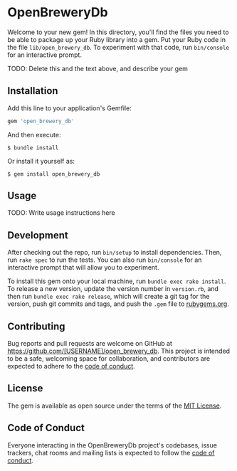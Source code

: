 # OpenBreweryDb

Welcome to your new gem! In this directory, you'll find the files you need to be able to package up your Ruby library into a gem. Put your Ruby code in the file `lib/open_brewery_db`. To experiment with that code, run `bin/console` for an interactive prompt.

TODO: Delete this and the text above, and describe your gem

## Installation

Add this line to your application's Gemfile:

```ruby
gem 'open_brewery_db'
```

And then execute:

    $ bundle install

Or install it yourself as:

    $ gem install open_brewery_db

## Usage

TODO: Write usage instructions here

## Development

After checking out the repo, run `bin/setup` to install dependencies. Then, run `rake spec` to run the tests. You can also run `bin/console` for an interactive prompt that will allow you to experiment.

To install this gem onto your local machine, run `bundle exec rake install`. To release a new version, update the version number in `version.rb`, and then run `bundle exec rake release`, which will create a git tag for the version, push git commits and tags, and push the `.gem` file to [rubygems.org](https://rubygems.org).

## Contributing

Bug reports and pull requests are welcome on GitHub at https://github.com/[USERNAME]/open_brewery_db. This project is intended to be a safe, welcoming space for collaboration, and contributors are expected to adhere to the [code of conduct](https://github.com/[USERNAME]/open_brewery_db/blob/master/CODE_OF_CONDUCT.md).


## License

The gem is available as open source under the terms of the [MIT License](https://opensource.org/licenses/MIT).

## Code of Conduct

Everyone interacting in the OpenBreweryDb project's codebases, issue trackers, chat rooms and mailing lists is expected to follow the [code of conduct](https://github.com/[USERNAME]/open_brewery_db/blob/master/CODE_OF_CONDUCT.md).
